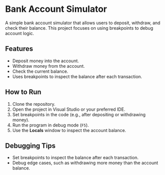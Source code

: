 # Bank Account Simulator

A simple bank account simulator that allows users to deposit, withdraw, and check their balance. This project focuses on using breakpoints to debug account logic.

## Features
- Deposit money into the account.
- Withdraw money from the account.
- Check the current balance.
- Uses breakpoints to inspect the balance after each transaction.

## How to Run
1. Clone the repository.
2. Open the project in Visual Studio or your preferred IDE.
3. Set breakpoints in the code (e.g., after depositing or withdrawing money).
4. Run the program in debug mode (`F5`).
5. Use the **Locals** window to inspect the account balance.

## Debugging Tips
- Set breakpoints to inspect the balance after each transaction.
- Debug edge cases, such as withdrawing more money than the account balance.
